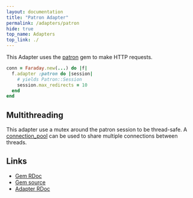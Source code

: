 ```yaml
---
layout: documentation
title: "Patron Adapter"
permalink: /adapters/patron
hide: true
top_name: Adapters
top_link: ./
---
```


This Adapter uses the [patron][rdoc] gem to make HTTP requests.

```ruby
conn = Faraday.new(...) do |f|
  f.adapter :patron do |session|
    # yields Patron::Session
    session.max_redirects = 10
  end
end
```

## Multithreading

This adapter use a mutex around the patron session to be thread-safe.
A [connection_pool](https://rubygems.org/gems/connection_pool) can be
used to share multiple connections between threads.

## Links

* [Gem RDoc][rdoc]
* [Gem source][src]
* [Adapter RDoc][adapter_rdoc]

[rdoc]: https://www.rubydoc.info/gems/patron
[src]: https://github.com/toland/patron
[adapter_rdoc]: https://www.rubydoc.info/gems/faraday/Faraday/Adapter/Patron
